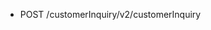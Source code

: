 <!--
    ATTENTION: This file was generated via gradle!
               Do NOT manually edit this file! Any such changes will be overwritten!
-->

* POST /customerInquiry/v2/customerInquiry
